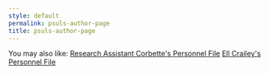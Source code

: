 ```yaml
---
style: default
permalink: psuls-author-page
title: psuls-author-page
---
```

You may also like:
[Research Assistant Corbette's Personnel File](http://scp-wiki.net/salman-corbette-personnel-file)
[Ell Crailey's Personnel File](http://scp-wiki.net/ell-crailey-s-personnel-file)